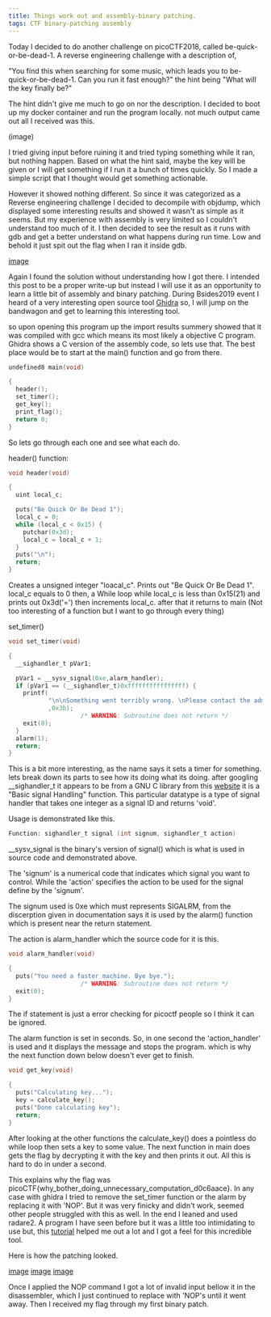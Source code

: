 ```yaml
---
title: Things work out and assembly-binary patching.
tags: CTF binary-patching assembly
---
```

Today I decided to do another challenge on picoCTF2018, called be-quick-or-be-dead-1. A reverse engineering challenge with a description of,

"You find this when searching for some music, which leads you to be-quick-or-be-dead-1. Can you run it fast enough?"
the hint being "What will the key finally be?"

The hint didn't give me much to go on nor the description. I decided to boot up my docker container and run the program locally. not much output came out all I received was this.

(image)

I tried giving input before ruining it and tried typing something while it ran, but nothing happen. Based on what the hint said, maybe the key will be given or I will get something if I run it a bunch of times quickly. So I made a simple script that I thought would get something actionable.

However it showed nothing different. So since it was categorized as a Reverse engineering challenge I decided to decompile with objdump, which displayed some interesting results and showed it wasn't as simple as it seems. But my experience with assembly is very limited so I couldn't understand too much of it. I then decided to see the result as it runs with gdb and get a better understand on what happens during run time. Low and behold it just spit out the flag when I ran it inside gdb.

[image]()

Again I found the solution without understanding how I got there. I intended this post to be a proper write-up but instead I will use it as an opportunity to learn a little bit of assembly and binary patching. During Bsides2019 event I heard of a very interesting open source tool [Ghidra](https://ghidra-sre.org/) so, I will jump on the bandwagon and get to learning this interesting tool.

so upon opening this program up the import results summery showed that it was compiled with gcc which means its most likely a objective C program. Ghidra shows a C version of the assembly code, so lets use that. The best place would be to start at the main() function and go from there.

```c
undefined8 main(void)

{
  header();
  set_timer();
  get_key();
  print_flag();
  return 0;
}
```
So lets go through each one and see what each do.

header() function:

```c
void header(void)

{
  uint local_c;

  puts("Be Quick Or Be Dead 1");
  local_c = 0;
  while (local_c < 0x15) {
    putchar(0x3d);
    local_c = local_c + 1;
  }
  puts("\n");
  return;
}
```
Creates a unsigned integer "loacal_c". Prints out "Be Quick Or Be Dead 1". local_c equals to 0 then, a While loop while local_c is less than 0x15(21) and prints out 0x3d('=') then increments local_c.
after that it returns to main (Not too interesting of a function but I want to go through every thing)

set_timer()
```c
void set_timer(void)

{
  __sighandler_t pVar1;

  pVar1 = __sysv_signal(0xe,alarm_handler);
  if (pVar1 == (__sighandler_t)0xffffffffffffffff) {
    printf(
           "\n\nSomething went terribly wrong. \nPlease contact the admins with\"be-quick-or-be-dead-1.c:%d\".\n"
           ,0x3b);
                    /* WARNING: Subroutine does not return */
    exit(0);
  }
  alarm(1);
  return;
}
```

This is a bit more interesting, as the name says it sets a timer for something. lets break down its parts to see how its doing what its doing.
after googling __sighandler_t it appears to be from a GNU C library from this [website](http://www.gnu.org/software/libc/manual/html_node/Basic-Signal-Handling.html) it is a "Basic signal Handling" function. This particular datatype is a type of signal handler that takes one integer as a signal ID and returns 'void'.

Usage is demonstrated like this.
 ```c
Function: sighandler_t signal (int signum, sighandler_t action)
 ```

__sysv_signal is the binary's version of signal() which is what is used in source code and demonstrated above.

The 'signum' is a numerical code that indicates which signal you want to control. While the 'action' specifies the action to be used for the signal define by the 'signum'.

The signum used is 0xe which must represents SIGALRM, from the discerption given in documentation says it is used by the alarm() function which is present near the return statement.

The action is alarm_handler which the source code for it is this.

```c
void alarm_handler(void)

{
  puts("You need a faster machine. Bye bye.");
                    /* WARNING: Subroutine does not return */
  exit(0);
}

```
The if statement is just a error checking for picoctf people so I think it can be ignored.

The alarm function is set in seconds. So, in one second the 'action_handler' is used and it displays the message and stops the program. which is why the next function down below doesn't ever get to finish.

```c
void get_key(void)

{
  puts("Calculating key...");
  key = calculate_key();
  puts("Done calculating key");
  return;
}
```

 After looking at the other functions the calculate_key() does a pointless do while loop then sets a key to some value. The next function in main does gets the flag by decrypting it with the key and then prints it out. All this is hard to do in under a second.

This explains why the flag was picoCTF{why_bother_doing_unnecessary_computation_d0c6aace}. In any case with ghidra I tried to remove the set_timer function or the alarm by replacing it with 'NOP'. But it was very finicky and didn't work, seemed other people struggled with this as well. In the end I leaned and used radare2. A program I have seen before but it was a little too intimidating to use but, this [tutorial](https://scriptdotsh.com/index.php/2018/08/13/reverse-engineering-patching-binaries-with-radare2-arm-aarch64/) helped me out a lot and I got a feel for this incredible tool.

Here is how the patching looked.

[image](/assets\img\Posts\First-time-binaery-1.PNG)
[image](/assets\img\Posts\First-time-binaery-2.PNG)
[image](/assets\img\Posts\First-time-binaery-3.PNG)

Once I applied the NOP command I got a lot of invalid input bellow it in the disassembler, which I just continued to replace with 'NOP's until it went away. Then I received my flag through my first binary patch.
